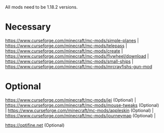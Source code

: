 All mods need to be 1.18.2 versions.

# Necessary

https://www.curseforge.com/minecraft/mc-mods/simple-planes | 
https://www.curseforge.com/minecraft/mc-mods/telepass | 
https://www.curseforge.com/minecraft/mc-mods/create | 
https://www.curseforge.com/minecraft/mc-mods/flywheel/download | 
https://www.curseforge.com/minecraft/mc-mods/small-ships |
https://www.curseforge.com/minecraft/mc-mods/mrcrayfishs-gun-mod

# Optional

https://www.curseforge.com/minecraft/mc-mods/jei (Optional) | 
https://www.curseforge.com/minecraft/mc-mods/mouse-tweaks (Optional) | 
https://www.curseforge.com/minecraft/mc-mods/appleskin (Optional) | 
https://www.curseforge.com/minecraft/mc-mods/journeymap (Optional) | 

https://optifine.net (Optional)
